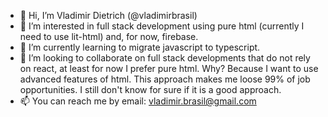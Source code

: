 - 👋 Hi, I’m Vladimir Dietrich (@vladimirbrasil)
- 👀 I’m interested in full stack development using pure html (currently I need to use lit-html) and, for now, firebase.
- 🌱 I’m currently learning to migrate javascript to typescript.
- 💞️ I’m looking to collaborate on full stack developments that do not rely on react, at least for now I prefer pure html. 
Why? Because I want to use advanced features of html. This approach makes me loose 99% of job opportunities.
I still don't know for sure if it is a good approach.
- 📫 You can reach me by email: vladimir.brasil@gmail.com

<!---
vladimirbrasil/vladimirbrasil is a ✨ special ✨ repository because its `README.md` (this file) appears on your GitHub profile.
You can click the Preview link to take a look at your changes.
--->
